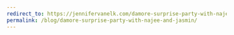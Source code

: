 ```yaml
---
redirect_to: https://jennifervanelk.com/damore-surprise-party-with-najee-and-jasmin/
permalink: /blog/damore-surprise-party-with-najee-and-jasmin/
---
```

